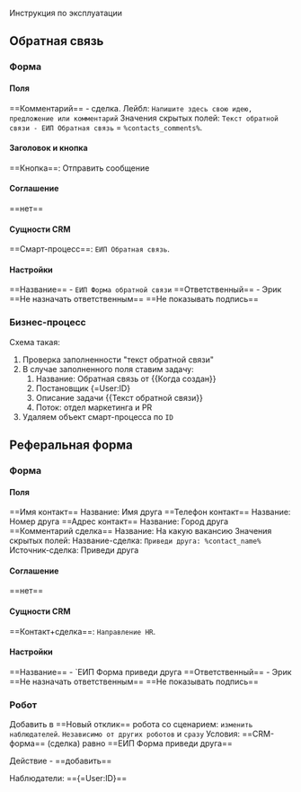 Инструкция по эксплуатации

## Обратная связь

### Форма

#### Поля

==Комментарий== - сделка. Лейбл: `Напишите здесь свою идею, предложение или комментарий`
Значения скрытых полей: `Текст обратной связи - ЕИП Обратная связь` = `%contacts_comments%`.
#### Заголовок и кнопка
==Кнопка==: Отправить сообщение 

#### Соглашение
==нет==

#### Сущности CRM

==Смарт-процесс==: `ЕИП Обратная связь`.

#### Настройки

==Название== - `ЕИП Форма обратной связи`
==Ответственный== - Эрик
==Не назначать ответственным==
==Не показывать подпись==


### Бизнес-процесс

Схема такая:
1. Проверка заполненности "текст обратной связи"
2. В случае заполненного поля ставим задачу:
	1. Название: Обратная связь от {{Когда создан}}
	2. Постановщик {=User:ID}
	3. Описание задачи {{Текст обратной связи}}
	4. Поток: отдел маркетинга и PR
3. Удаляем объект смарт-процесса по `ID`

## Реферальная форма

### Форма

#### Поля

==Имя контакт== Название: Имя друга
==Телефон контакт== Название: Номер друга
==Адрес контакт== Название: Город друга
==Комментарий сделка== Название: На какую вакансию
Значения скрытых полей:
Название-сделка: `Приведи друга: %contact_name%`
Источник-сделка: Приведи друга

#### Соглашение
==нет==

#### Сущности CRM

==Контакт+сделка==: `Направление HR`.

#### Настройки

==Название== - `ЕИП Форма приведи друга
==Ответственный== - Эрик
==Не назначать ответственным==
==Не показывать подпись==


### Робот

Добавить в ==Новый отклик== робота со сценарием: `изменить наблюдателей`.
`Независимо от других роботов` и `сразу`
Условия:
==CRM-форма== (сделка)
равно
==ЕИП Форма приведи друга==

Действие - ==добавить==

Наблюдатели: =={=User:ID}==